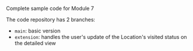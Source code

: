 Complete sample code for Module 7

The code repository has 2 branches:
- `main`: basic version
- `extension`: handles the user's update of the Location's visited status on the detailed view